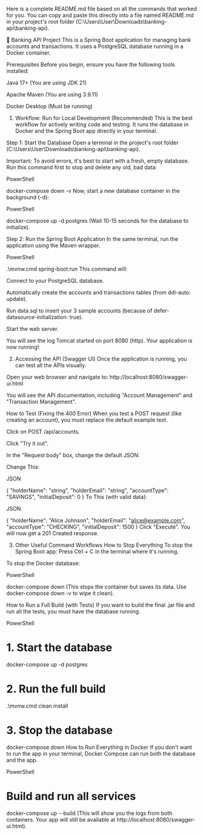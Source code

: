 Here is a complete README.md file based on all the commands that worked for you. You can copy and paste this directly into a file named README.md in your project's root folder (C:\Users\User\Downloads\banking-api\banking-api).

🚀 Banking API Project
This is a Spring Boot application for managing bank accounts and transactions. It uses a PostgreSQL database running in a Docker container.

Prerequisites
Before you begin, ensure you have the following tools installed:

Java 17+ (You are using JDK 21)

Apache Maven (You are using 3.9.11)

Docker Desktop (Must be running)

1. Workflow: Run for Local Development (Recommended)
This is the best workflow for actively writing code and testing. It runs the database in Docker and the Spring Boot app directly in your terminal.

Step 1: Start the Database
Open a terminal in the project's root folder (C:\Users\User\Downloads\banking-api\banking-api).

Important: To avoid errors, it's best to start with a fresh, empty database. Run this command first to stop and delete any old, bad data:

PowerShell

docker-compose down -v
Now, start a new database container in the background (-d):

PowerShell

docker-compose up -d postgres
(Wait 10-15 seconds for the database to initialize).

Step 2: Run the Spring Boot Application
In the same terminal, run the application using the Maven wrapper.

PowerShell

.\mvnw.cmd spring-boot:run
This command will:

Connect to your PostgreSQL database.

Automatically create the accounts and transactions tables (from ddl-auto: update).

Run data.sql to insert your 3 sample accounts (because of defer-datasource-initialization: true).

Start the web server.

You will see the log Tomcat started on port 8080 (http). Your application is now running!

2. Accessing the API (Swagger UI)
Once the application is running, you can test all the APIs visually.

Open your web browser and navigate to: http://localhost:8080/swagger-ui.html

You will see the API documentation, including "Account Management" and "Transaction Management".

How to Test (Fixing the 400 Error)
When you test a POST request (like creating an account), you must replace the default example text.

Click on POST /api/accounts.

Click "Try it out".

In the "Request body" box, change the default JSON:

Change This:

JSON

{
  "holderName": "string",
  "holderEmail": "string",
  "accountType": "SAVINGS",
  "initialDeposit": 0
}
To This (with valid data):

JSON

{
  "holderName": "Alice Johnson",
  "holderEmail": "alice@example.com",
  "accountType": "CHECKING",
  "initialDeposit": 1500
}
Click "Execute". You will now get a 201 Created response.

3. Other Useful Command Workflows
How to Stop Everything
To stop the Spring Boot app: Press Ctrl + C in the terminal where it's running.

To stop the Docker database:

PowerShell

docker-compose down
(This stops the container but saves its data. Use docker-compose down -v to wipe it clean).

How to Run a Full Build (with Tests)
If you want to build the final .jar file and run all the tests, you must have the database running.

PowerShell

# 1. Start the database
docker-compose up -d postgres

# 2. Run the full build
.\mvnw.cmd clean install

# 3. Stop the database
docker-compose down
How to Run Everything in Docker
If you don't want to run the app in your terminal, Docker Compose can run both the database and the app.

PowerShell

# Build and run all services
docker-compose up --build
(This will show you the logs from both containers. Your app will still be available at http://localhost:8080/swagger-ui.html).